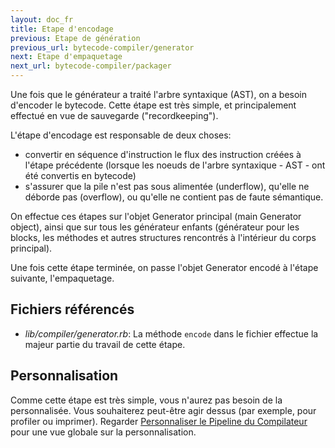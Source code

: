 ```yaml
---
layout: doc_fr
title: Etape d'encodage
previous: Etape de génération
previous_url: bytecode-compiler/generator
next: Etape d'empaquetage
next_url: bytecode-compiler/packager
---
```


Une fois que le générateur a traité l'arbre syntaxique (AST), on a
besoin d'encoder le bytecode. Cette étape est très simple, et principalement
effectué en vue de sauvegarde ("recordkeeping").

L'étape d'encodage est responsable de deux choses:

* convertir en séquence d'instruction le flux des instruction créées à l'étape précédente 
  (lorsque les noeuds de l'arbre syntaxique - AST - ont été convertis en bytecode)
* s'assurer que la pile n'est pas sous alimentée (underflow), qu'elle ne déborde pas
  (overflow), ou qu'elle ne contient pas de faute sémantique.

On effectue ces étapes sur l'objet Generator principal (main Generator object),
ainsi que sur tous les générateur enfants (générateur pour les blocks,
les méthodes et autres structures rencontrés à l'intérieur du corps principal).

Une fois cette étape terminée, on passe l'objet Generator encodé à l'étape suivante,
l'empaquetage.

## Fichiers référencés

* *lib/compiler/generator.rb*: La méthode `encode` dans le fichier effectue
  la majeur partie du travail de cette étape.

## Personnalisation

Comme cette étape est très simple, vous n'aurez pas besoin de la personnalisée. Vous
souhaiterez peut-être agir dessus (par exemple, pour profiler ou imprimer).
Regarder [Personnaliser le Pipeline du Compilateur](/bytecode-compiler/customization/)
pour une vue globale sur la personnalisation.